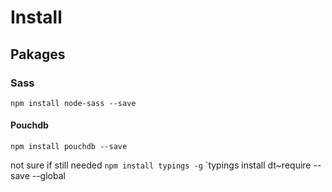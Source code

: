 # Install

## Pakages

### Sass
`npm install node-sass --save`


#### Pouchdb
`npm install pouchdb --save`

not sure if still needed
`npm install typings -g`
`typings install dt~require --save --global

